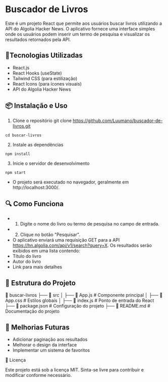 # Buscador de Livros

Este é um projeto React que permite aos usuários buscar livros utilizando a API do Algolia Hacker News. O aplicativo fornece uma interface simples onde os usuários podem inserir um termo de pesquisa e visualizar os resultados retornados pela API.

## 🚀Tecnologias Utilizadas
* React.js
* React Hooks (useState)
* Tailwind CSS (para estilização)
* React Icons (para ícones visuais)
* API do Algolia Hacker News

## 📦 Instalação e Uso
1. Clone o repositório
git clone https://github.com/Luumano/buscador-de-livros.git
````bsh
cd buscar-livros
````
2. Instale as dependências
````bsh
npm install
````
3. Inicie o servidor de desenvolvimento
````bsh
npm start
````
* O projeto será executado no navegador, geralmente em http://localhost:3000/.

## 🔍 Como Funciona

* 1. Digite o nome do livro ou termo de pesquisa no campo de entrada.
* 2. Clique no botão "Pesquisar".
* O aplicativo enviará uma requisição GET para a API https://hn.algolia.com/api/v1/search?query=X.
Os resultados serão exibidos em uma lista contendo:
* Título do livro
* Autor do livro
* Link para mais detalhes

## 📂 Estrutura do Projeto

📂 buscar-livros
├── 📂 src
│   ├── 📜 App.js  # Componente principal
│   ├── 📜 App.css # Estilos globais
│   ├── 📜 index.js # Ponto de entrada do React
├── 📜 package.json # Configuração do projeto
├── 📜 README.md  # Documentação do projeto

## 🔧 Melhorias Futuras

* Adicionar paginação aos resultados
* Melhorar o design da interface
* Implementar um sistema de favoritos

📄 Licença

Este projeto está sob a licença MIT. Sinta-se livre para contribuir e modificar conforme necessário.
